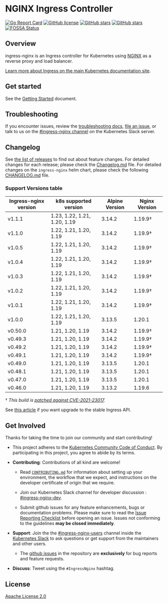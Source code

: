 # NGINX Ingress Controller

[![Go Report Card](https://goreportcard.com/badge/github.com/kubernetes/ingress-nginx)](https://goreportcard.com/report/github.com/kubernetes/ingress-nginx)
[![GitHub license](https://img.shields.io/github/license/kubernetes/ingress-nginx.svg)](https://github.com/kubernetes/ingress-nginx/blob/main/LICENSE)
[![GitHub stars](https://img.shields.io/github/stars/kubernetes/ingress-nginx.svg)](https://github.com/kubernetes/ingress-nginx/stargazers)
[![GitHub stars](https://img.shields.io/badge/contributions-welcome-orange.svg)](https://github.com/kubernetes/ingress-nginx/blob/main/CONTRIBUTING.md)
[![FOSSA Status](https://app.fossa.io/api/projects/git%2Bgithub.com%2Fkubernetes%2Fingress-nginx.svg?type=shield)](https://app.fossa.io/projects/git%2Bgithub.com%2Fkubernetes%2Fingress-nginx?ref=badge_shield)

## Overview

ingress-nginx is an Ingress controller for Kubernetes using [NGINX](https://www.nginx.org/) as a reverse proxy and load balancer.

[Learn more about Ingress on the main Kubernetes documentation site](https://kubernetes.io/docs/concepts/services-networking/ingress/).

## Get started

See the [Getting Started](https://kubernetes.github.io/ingress-nginx/deploy/) document.

## Troubleshooting

If you encounter issues, review the [troubleshooting docs](docs/troubleshooting.md), [file an issue](https://github.com/kubernetes/ingress-nginx/issues), or talk to us on the [#ingress-nginx channel](https://kubernetes.slack.com/messages/ingress-nginx) on the Kubernetes Slack server.

## Changelog

See [the list of releases](https://github.com/kubernetes/ingress-nginx/releases) to find out about feature changes.
For detailed changes for each release; please check the [Changelog.md](Changelog.md) file.
For detailed changes on the `ingress-nginx` helm chart, please check the following [CHANGELOG.md](charts/ingress-nginx/CHANGELOG.md) file.

### Support Versions table 

| Ingress-nginx version | k8s supported version        | Alpine Version | Nginx Version |
|-----------------------|------------------------------|----------------|---------------|
| v1.1.1                | 1.23, 1.22, 1.21, 1.20, 1.19 | 3.14.2         |  1.19.9†      |
| v1.1.0                | 1.22, 1.21, 1.20, 1.19       | 3.14.2         |  1.19.9†      |
| v1.0.5                | 1.22, 1.21, 1.20, 1.19       | 3.14.2         |  1.19.9†      |
| v1.0.4                | 1.22, 1.21, 1.20, 1.19       | 3.14.2         |  1.19.9†      |
| v1.0.3                | 1.22, 1.21, 1.20, 1.19       | 3.14.2         |  1.19.9†      |
| v1.0.2                | 1.22, 1.21, 1.20, 1.19       | 3.14.2         |  1.19.9†      |
| v1.0.1                | 1.22, 1.21, 1.20, 1.19       | 3.14.2         |  1.19.9†      |
| v1.0.0                | 1.22, 1.21, 1.20, 1.19       | 3.13.5         |  1.20.1       |
| v0.50.0               | 1.21, 1.20, 1.19             | 3.14.2         |  1.19.9†      |
| v0.49.3               | 1.21, 1.20, 1.19             | 3.14.2         |  1.19.9†      |
| v0.49.2               | 1.21, 1.20, 1.19             | 3.14.2         |  1.19.9†      |
| v0.49.1               | 1.21, 1.20, 1.19             | 3.14.2         |  1.19.9†      |
| v0.49.0               | 1.21, 1.20, 1.19             | 3.13.5         |  1.20.1       |
| v0.48.1               | 1.21, 1.20, 1.19             | 3.13.5         |  1.20.1       |
| v0.47.0               | 1.21, 1.20, 1.19             | 3.13.5         |  1.20.1       |
| v0.46.0               | 1.21, 1.20, 1.19             | 3.13.2         |  1.19.6       |

† _This build is [patched against CVE-2021-23017](https://github.com/openresty/openresty/commit/4b5ec7edd78616f544abc194308e0cf4b788725b#diff-42ef841dc27fe0b5aa2d06bd31308bb63a59cdcddcbcddd917248349d22020a3)._

See [this article](https://kubernetes.io/blog/2021/07/26/update-with-ingress-nginx/) if you want upgrade to the stable Ingress API. 

## Get Involved

Thanks for taking the time to join our community and start contributing!

- This project adheres to the [Kubernetes Community Code of Conduct](https://git.k8s.io/community/code-of-conduct.md). By participating in this project, you agree to abide by its terms.

- **Contributing**: Contributions of all kind are welcome!
  
  - Read [`CONTRIBUTING.md`](CONTRIBUTING.md) for information about setting up your environment, the workflow that we expect, and instructions on the developer certificate of origin that we require.

  - Join our Kubernetes Slack channel for developer discussion : [#ingress-nginx-dev](https://kubernetes.slack.com/archives/C021E147ZA4).
  
  - Submit github issues for any feature enhancements, bugs or documentation problems. Please make sure to read the [Issue Reporting Checklist](https://github.com/kubernetes/ingress-nginx/blob/main/CONTRIBUTING.md#issue-reporting-guidelines) before opening an issue. Issues not conforming to the guidelines **may be closed immediately**.

- **Support**: Join the the [#ingress-nginx-users](https://kubernetes.slack.com/messages/CANQGM8BA/) channel inside the [Kubernetes Slack](http://slack.kubernetes.io/) to ask questions or get support from the maintainers and other users.
  
  - The [github issues](https://github.com/kubernetes/ingress-nginx/issues) in the repository are **exclusively** for bug reports and feature requests.

- **Discuss**: Tweet using the `#IngressNginx` hashtag.

## License

[Apache License 2.0](https://github.com/kubernetes/ingress-nginx/blob/main/LICENSE)
